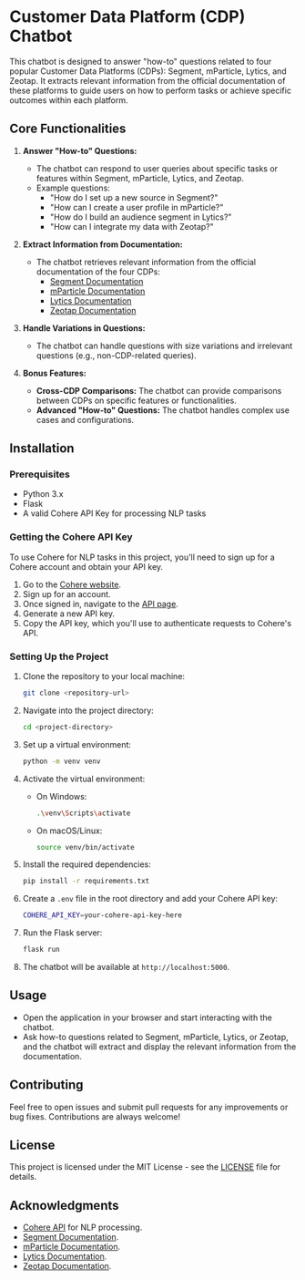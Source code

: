 # Customer Data Platform (CDP) Chatbot

This chatbot is designed to answer "how-to" questions related to four popular Customer Data Platforms (CDPs): Segment, mParticle, Lytics, and Zeotap. It extracts relevant information from the official documentation of these platforms to guide users on how to perform tasks or achieve specific outcomes within each platform.

## Core Functionalities

1. **Answer "How-to" Questions:**
   - The chatbot can respond to user queries about specific tasks or features within Segment, mParticle, Lytics, and Zeotap.
   - Example questions:
     - "How do I set up a new source in Segment?"
     - "How can I create a user profile in mParticle?"
     - "How do I build an audience segment in Lytics?"
     - "How can I integrate my data with Zeotap?"

2. **Extract Information from Documentation:**
   - The chatbot retrieves relevant information from the official documentation of the four CDPs:
     - [Segment Documentation](https://segment.com/docs/?ref=nav)
     - [mParticle Documentation](https://docs.mparticle.com/)
     - [Lytics Documentation](https://docs.lytics.com/)
     - [Zeotap Documentation](https://docs.zeotap.com/home/en-us/)

3. **Handle Variations in Questions:**
   - The chatbot can handle questions with size variations and irrelevant questions (e.g., non-CDP-related queries).

4. **Bonus Features:**
   - **Cross-CDP Comparisons:** The chatbot can provide comparisons between CDPs on specific features or functionalities.
   - **Advanced "How-to" Questions:** The chatbot handles complex use cases and configurations.

## Installation

### Prerequisites

- Python 3.x
- Flask
- A valid Cohere API Key for processing NLP tasks

### Getting the Cohere API Key

To use Cohere for NLP tasks in this project, you'll need to sign up for a Cohere account and obtain your API key.

1. Go to the [Cohere website](https://cohere.ai/).
2. Sign up for an account.
3. Once signed in, navigate to the [API page](https://cohere.ai/docs/).
4. Generate a new API key.
5. Copy the API key, which you'll use to authenticate requests to Cohere's API.

### Setting Up the Project

1. Clone the repository to your local machine:

    ```bash
    git clone <repository-url>
    ```

2. Navigate into the project directory:

    ```bash
    cd <project-directory>
    ```

3. Set up a virtual environment:

    ```bash
    python -m venv venv
    ```

4. Activate the virtual environment:
   - On Windows:

     ```bash
     .\venv\Scripts\activate
     ```

   - On macOS/Linux:

     ```bash
     source venv/bin/activate
     ```

5. Install the required dependencies:

    ```bash
    pip install -r requirements.txt
    ```

6. Create a `.env` file in the root directory and add your Cohere API key:

    ```bash
    COHERE_API_KEY=your-cohere-api-key-here
    ```

7. Run the Flask server:

    ```bash
    flask run
    ```

8. The chatbot will be available at `http://localhost:5000`.

## Usage

- Open the application in your browser and start interacting with the chatbot.
- Ask how-to questions related to Segment, mParticle, Lytics, or Zeotap, and the chatbot will extract and display the relevant information from the documentation.

## Contributing

Feel free to open issues and submit pull requests for any improvements or bug fixes. Contributions are always welcome!

## License

This project is licensed under the MIT License - see the [LICENSE](LICENSE) file for details.

## Acknowledgments

- [Cohere API](https://cohere.ai) for NLP processing.
- [Segment Documentation](https://segment.com/docs/?ref=nav).
- [mParticle Documentation](https://docs.mparticle.com/).
- [Lytics Documentation](https://docs.lytics.com/).
- [Zeotap Documentation](https://docs.zeotap.com/home/en-us/).

